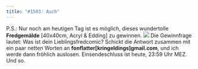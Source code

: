 ```yaml
---
title: "#1503: Auch"
---
```


P.S.: 
Nur noch am heutigen Tag ist es möglich, dieses wundertolle <strong>Fredgemälde</strong> [40x40cm, Acryl & Edding] zu gewinnen.
<img src="http://www.fonflatter.de/bilder/hihi_ich.png">
Die Gewinnfrage lautet: Was ist dein Lieblingsfredcomic?
Schickt die Antwort zusammen mit ein paar netten Worten an <strong>fonflatter[kringeldings]gmail.com</strong>, und ich werde dann fröhlich auslosen. Einsendeschluss ist heute, 23:59 Uhr MEZ.
Und so.
